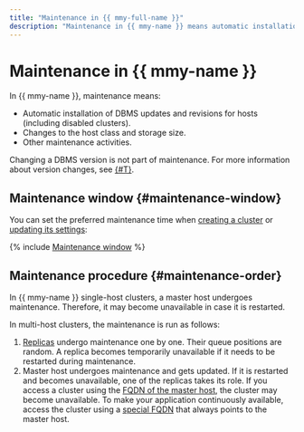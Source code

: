 ```yaml
---
title: "Maintenance in {{ mmy-full-name }}"
description: "Maintenance in {{ mmy-name }} means automatic installation of MySQL updates and fixes for your database hosts (including disabled clusters), changes to the host class and storage size, and other maintenance activities."
---
```


# Maintenance in {{ mmy-name }}

In {{ mmy-name }}, maintenance means:

* Automatic installation of DBMS updates and revisions for hosts (including disabled clusters).
* Changes to the host class and storage size.
* Other maintenance activities.

Changing a DBMS version is not part of maintenance. For more information about version changes, see [{#T}](../operations/cluster-version-update.md).

## Maintenance window {#maintenance-window}

You can set the preferred maintenance time when [creating a cluster](../operations/cluster-create.md) or [updating its settings](../operations/update.md):

{% include [Maintenance window](../../_includes/mdb/maintenance-window.md) %}

## Maintenance procedure {#maintenance-order}

In {{ mmy-name }} single-host clusters, a master host undergoes maintenance. Therefore, it may become unavailable in case it is restarted.

In multi-host clusters, the maintenance is run as follows:

1. [Replicas](replication.md) undergo maintenance one by one. Their queue positions are random. A replica becomes temporarily unavailable if it needs to be restarted during maintenance.
1. Master host undergoes maintenance and gets updated. If it is restarted and becomes unavailable, one of the replicas takes its role. If you access a cluster using the [FQDN of the master host](../operations/connect.md#fqdn), the cluster may become unavailable. To make your application continuously available, access the cluster using a [special FQDN](../operations/connect.md#special-fqdns) that always points to the master host.
